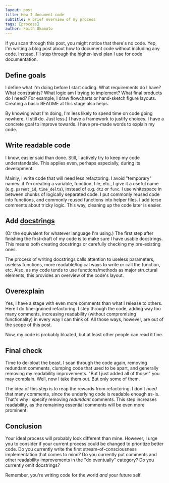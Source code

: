 ```yaml
---
layout: post
title: How I document code
subtitle: A brief overview of my process
tags: [process]
author: Faith Okamoto
---
```


If you scan through this post, you might notice that there's no code. Yep, I'm
writing a blog post about how to document code without including any code.
Instead, I'll step through the higher-level plan I use for code documentation.

## Define goals

I define what I'm doing before I start coding. What requirements do I have? What
constraints? What logic am I trying to implement? What final products do I need?
For example, I draw flowcharts or hand-sketch figure layouts. Creating a basic
README at this stage also helps.

By knowing what I'm doing, I'm less likely to spend time on code going nowhere.
(I still do. Just less.) I have a framework to justify choices. I have a
concrete goal to improve towards. I have pre-made words to explain my code.

## Write readable code

I know, easier said than done. Still, I actively try to keep my code
understandable. This applies even, perhaps especially, during its development.

Mainly, I write code that will need less refactoring. I avoid "temporary" names:
if I'm creating a variable, function, file, etc., I give it a useful name (e.g.
`parent_id`, `time_delta`), instead of e.g. `dt2` or `func`. I use whitespace in
between chunks of logically separated code. I put commonly reused code into
functions, and commonly reused functions into helper files. I add terse comments
about tricky logic. This way, cleaning up the code later is easier.

## Add [docstrings](https://peps.python.org/pep-0008/#documentation-strings)

(Or the equivalent for whatever language I'm using.) The first step after
finishing the first-draft of my code is to make sure I have usable docstrings.
This means both creating docstrings or carefully checking my pre-existing ones.

The process of writing docstrings calls attention to useless parameters, useless
functions, more readable/logical ways to write or call the function, etc. Also,
as my code tends to use functions/methods as major structural elements, this
provides an overview of the code's layout.

## Overexplain

Yes, I have a stage with even more comments than what I release to others. Here
I do fine-grained refactoring. I step through the code, adding way too many
comments, increasing readability (without compromising functionality) in every
way I can think of. All those ways, however, are out of the scope of this post.

Now, my code is probably bloated, but at least other people can read it fine.

## Final check

Time to de-bloat the beast. I scan through the code again, removing redundant
comments, clumping code that used to be apart, and generally removing my
readability improvements. "But I just added all of those!" you may complain.
Well, now I take them out. But only some of them.

The idea of this step is to reap the rewards from refactoring. I don't *need*
that many comments, since the underlying code is readable enough as-is. That's
why I specify removing *redundant* comments. This step increases readability, as
the remaining essential comments will be even more prominent.

## Conclusion

Your ideal process will probably look different than mine. However, I urge you
to consider if your current process could be changed to prioritize better code.
Do you currently write the first stream-of-consciousness implementation that
comes to mind? Do you currently put comments and other readability improvements
in the "do eventually" category? Do you currently omit docstrings?

Remember, you're writing code for the world *and* your future self.